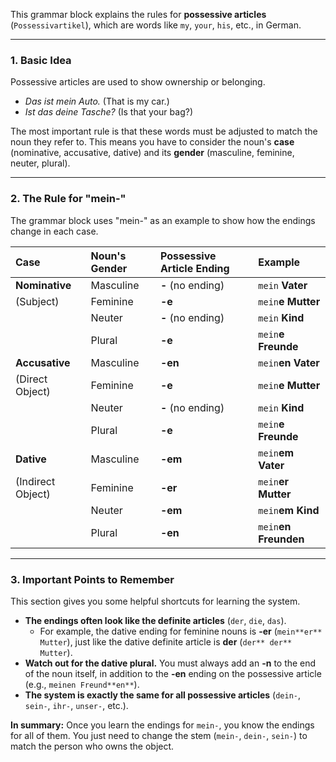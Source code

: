 This grammar block explains the rules for **possessive articles** (`Possessivartikel`), which are words like 
`my`, `your`, `his`, etc., in German.

***
### 1. Basic Idea
Possessive articles are used to show ownership or belonging.

* *Das ist mein Auto.* (That is my car.)
* *Ist das deine Tasche?* (Is that your bag?)

The most important rule is that these words must be adjusted to match the noun they refer to. This means you have to 
consider the noun's **case** (nominative, accusative, dative) and its **gender** (masculine, feminine, neuter, plural).

***
### 2. The Rule for "mein-"
The grammar block uses "mein-" as an example to show how the endings change in each case.

| Case | Noun's Gender | Possessive Article Ending | Example |
| :--- | :--- | :--- | :--- |
| **Nominative** | Masculine | **-** (no ending) | `mein` **Vater** |
| (Subject) | Feminine | **-e** | `mein`**e** **Mutter** |
| | Neuter | **-** (no ending) | `mein` **Kind** |
| | Plural | **-e** | `mein`**e** **Freunde** |
| **Accusative** | Masculine | **-en** | `mein`**en** **Vater** |
| (Direct Object) | Feminine | **-e** | `mein`**e** **Mutter** |
| | Neuter | **-** (no ending) | `mein` **Kind** |
| | Plural | **-e** | `mein`**e** **Freunde** |
| **Dative** | Masculine | **-em** | `mein`**em** **Vater** |
| (Indirect Object) | Feminine | **-er** | `mein`**er** **Mutter** |
| | Neuter | **-em** | `mein`**em** **Kind** |
| | Plural | **-en** | `mein`**en** **Freunden** |

***
### 3. Important Points to Remember
This section gives you some helpful shortcuts for learning the system.

* **The endings often look like the definite articles** (`der`, `die`, `das`).
    * For example, the dative ending for feminine nouns is **-er** (`mein**er** Mutter`), just like the dative definite 
    article is **der** (`der** der** Mutter`).
* **Watch out for the dative plural.** You must always add an **-n** to the end of the noun itself, in addition to the 
  **-en** ending on the possessive article (e.g., `meinen Freund**en**`).
* **The system is exactly the same for all possessive articles** (`dein-`, `sein-`, `ihr-`, `unser-`, etc.).

**In summary:** Once you learn the endings for `mein-`, you know the endings for all of them. You just need to change 
the stem (`mein-`, `dein-`, `sein-`) to match the person who owns the object.